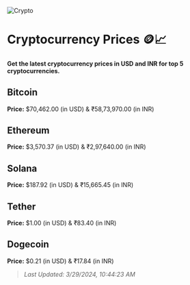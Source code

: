 
![Crypto](https://www.techguide.com.au/wp-content/uploads/2020/11/crypto3.jpeg)

# Cryptocurrency Prices 🪙📈

#### Get the latest cryptocurrency prices in USD and INR for top 5 cryptocurrencies.

## Bitcoin

**Price:** $70,462.00 (in USD) & ₹58,73,970.00 (in INR)

## Ethereum

**Price:** $3,570.37 (in USD) & ₹2,97,640.00 (in INR)

## Solana

**Price:** $187.92 (in USD) & ₹15,665.45 (in INR)

## Tether

**Price:** $1.00 (in USD) & ₹83.40 (in INR)

## Dogecoin

**Price:** $0.21 (in USD) & ₹17.84 (in INR)

> _Last Updated: 3/29/2024, 10:44:23 AM_
